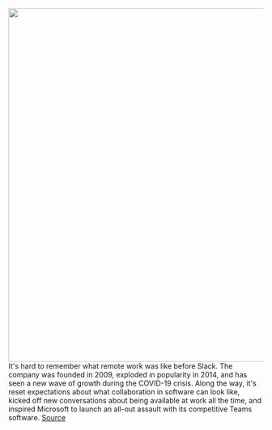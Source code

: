 <img src='https://cdn.vox-cdn.com/thumbor/j4g0aGxESw3S0i0vwvw0FamO39I=/0x0:2040x1360/1200x675/filters:focal(857x517:1183x843)/cdn.vox-cdn.com/uploads/chorus_image/image/66843450/VRG_ILLO_4036_001.0.jpg' width='700px' /><br/>
It's hard to remember what remote work was like before Slack. The company was founded in 2009, exploded in popularity in 2014, and has seen a new wave of growth during the COVID-19 crisis. Along the way, it's reset expectations about what collaboration in software can look like, kicked off new conversations about being available at work all the time, and inspired Microsoft to launch an all-out assault with its competitive Teams software.
<a href='https://www.theverge.com/21269875/slack-ceo-stewart-butterfield-interview-microsoft-remote-work-vergecast'> Source <a/>